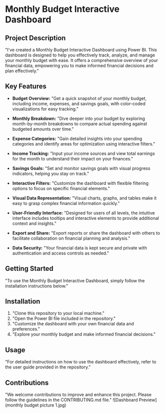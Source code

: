 # Monthly Budget Interactive Dashboard

## Project Description

"I've created a Monthly Budget Interactive Dashboard using Power BI. This dashboard is designed to help you effectively track, analyze, and manage your monthly budget with ease. It offers a comprehensive overview of your financial data, empowering you to make informed financial decisions and plan effectively."

## Key Features

- **Budget Overview:** "Get a quick snapshot of your monthly budget, including income, expenses, and savings goals, with color-coded visualizations for easy tracking."

- **Monthly Breakdown:** "Dive deeper into your budget by exploring month-by-month breakdowns to compare actual spending against budgeted amounts over time."

- **Expense Categories:** "Gain detailed insights into your spending categories and identify areas for optimization using interactive filters."

- **Income Tracking:** "Input your income sources and view total earnings for the month to understand their impact on your finances."

- **Savings Goals:** "Set and monitor savings goals with visual progress indicators, helping you stay on track."

- **Interactive Filters:** "Customize the dashboard with flexible filtering options to focus on specific financial elements."

- **Visual Data Representation:** "Visual charts, graphs, and tables make it easy to grasp complex financial information quickly."

- **User-Friendly Interface:** "Designed for users of all levels, the intuitive interface includes tooltips and interactive elements to provide additional context and insights."

- **Export and Share:** "Export reports or share the dashboard with others to facilitate collaboration on financial planning and analysis."

- **Data Security:** "Your financial data is kept secure and private with authentication and access controls as needed."

## Getting Started

"To use the Monthly Budget Interactive Dashboard, simply follow the installation instructions below."

## Installation

1. "Clone this repository to your local machine."
2. "Open the Power BI file included in the repository."
3. "Customize the dashboard with your own financial data and preferences."
4. "Explore your monthly budget and make informed financial decisions."

## Usage

"For detailed instructions on how to use the dashboard effectively, refer to the user guide provided in the repository."

## Contributions

"We welcome contributions to improve and enhance this project. Please follow the guidelines in the CONTRIBUTING.md file."
![Dashboard Preview](monthly budget picture 1.jpg)
